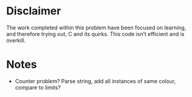 # Disclaimer

The work completed within this problem have been focused on learning, and therefore trying out, C and its quirks. This code isn't efficient and is overkill.

# Notes
* Counter problem? Parse string, add all instances of same colour, compare to limits?